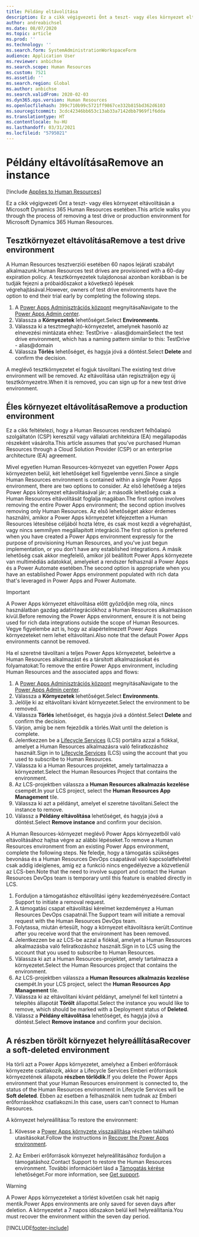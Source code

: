 ```yaml
---
title: Példány eltávolítása
description: Ez a cikk végigvezeti Önt a teszt- vagy éles környezet eltávolításán a Microsoft Dynamics 365 Human Resources esetében.
author: andreabichsel
ms.date: 08/07/2020
ms.topic: article
ms.prod: ''
ms.technology: ''
ms.search.form: SystemAdministrationWorkspaceForm
audience: Application User
ms.reviewer: anbichse
ms.search.scope: Human Resources
ms.custom: 7521
ms.assetid: ''
ms.search.region: Global
ms.author: anbichse
ms.search.validFrom: 2020-02-03
ms.dyn365.ops.version: Human Resources
ms.openlocfilehash: 399c710b99c5721ff9867ce332b815bd362d6103
ms.sourcegitcommit: 3cdc42346bb653c13ab33a7142dbb7969f1f6dda
ms.translationtype: HT
ms.contentlocale: hu-HU
ms.lasthandoff: 03/31/2021
ms.locfileid: "5795021"
---
```

# <a name="remove-an-instance"></a><span data-ttu-id="3db9a-103">Példány eltávolítása</span><span class="sxs-lookup"><span data-stu-id="3db9a-103">Remove an instance</span></span>

[!include [Applies to Human Resources](../includes/applies-to-hr.md)]

<span data-ttu-id="3db9a-104">Ez a cikk végigvezeti Önt a teszt- vagy éles környezet eltávolításán a Microsoft Dynamics 365 Human Resources esetében.</span><span class="sxs-lookup"><span data-stu-id="3db9a-104">This article walks you through the process of removing a test drive or production environment for Microsoft Dynamics 365 Human Resources.</span></span>

## <a name="remove-a-test-drive-environment"></a><span data-ttu-id="3db9a-105">Tesztkörnyezet eltávolítása</span><span class="sxs-lookup"><span data-stu-id="3db9a-105">Remove a test drive environment</span></span>

<span data-ttu-id="3db9a-106">A Human Resources tesztverziói esetében 60 napos lejárati szabályt alkalmazunk.</span><span class="sxs-lookup"><span data-stu-id="3db9a-106">Human Resources test drives are provisioned with a 60-day expiration policy.</span></span> <span data-ttu-id="3db9a-107">A tesztkörnyezetek tulajdonosai azonban korábban is be tudják fejezni a próbaidőszakot a következő lépések végrehajtásával.</span><span class="sxs-lookup"><span data-stu-id="3db9a-107">However, owners of test drive environments have the option to end their trial early by completing the following steps.</span></span> 

1. <span data-ttu-id="3db9a-108">A [Power Apps Adminisztrációs központ](https://admin.businessplatform.microsoft.com/) megnyitása</span><span class="sxs-lookup"><span data-stu-id="3db9a-108">Navigate to the [Power Apps Admin center](https://admin.businessplatform.microsoft.com/).</span></span>
2. <span data-ttu-id="3db9a-109">Válassza a **Környezetek** lehetőséget.</span><span class="sxs-lookup"><span data-stu-id="3db9a-109">Select **Environments**.</span></span>
3. <span data-ttu-id="3db9a-110">Válassza ki a tesztmeghajtó-környezetet, amelynek hasonló az elnevezési mintázata ehhez: TestDrive - alias@domain</span><span class="sxs-lookup"><span data-stu-id="3db9a-110">Select the test drive environment, which has a naming pattern similar to this: TestDrive - alias@domain</span></span>
4. <span data-ttu-id="3db9a-111">Válassza **Törlés** lehetőséget, és hagyja jóvá a döntést.</span><span class="sxs-lookup"><span data-stu-id="3db9a-111">Select **Delete** and confirm the decision.</span></span> 

<span data-ttu-id="3db9a-112">A meglévő tesztkörnyezetet el fogjuk távolítani.</span><span class="sxs-lookup"><span data-stu-id="3db9a-112">The existing test drive environment will be removed.</span></span> <span data-ttu-id="3db9a-113">Az eltávolítása után regisztráljon egy új tesztkörnyezetre.</span><span class="sxs-lookup"><span data-stu-id="3db9a-113">When it is removed, you can sign up for a new test drive environment.</span></span> 

## <a name="remove-a-production-environment"></a><span data-ttu-id="3db9a-114">Éles környezet eltávolítása</span><span class="sxs-lookup"><span data-stu-id="3db9a-114">Remove a production environment</span></span>

<span data-ttu-id="3db9a-115">Ez a cikk feltételezi, hogy a Human Resources rendszert felhőalapú szolgáltatón (CSP) keresztül vagy vállalati architektúra (EA) megállapodás részeként vásárolta.</span><span class="sxs-lookup"><span data-stu-id="3db9a-115">This article assumes that you've purchased Human Resources through a Cloud Solution Provider (CSP) or an enterprise architecture (EA) agreement.</span></span> 

<span data-ttu-id="3db9a-116">Mivel egyetlen Human Resources-környezet van egyetlen Power Apps környezeten belül, két lehetőséget kell figyelembe venni.</span><span class="sxs-lookup"><span data-stu-id="3db9a-116">Since a single Human Resources environment is contained within a single Power Apps environment, there are two options to consider.</span></span> <span data-ttu-id="3db9a-117">Az első lehetőség a teljes Power Apps környezet eltávolításával jár; a második lehetőség csak a Human Resources eltávolítását foglalja magában.</span><span class="sxs-lookup"><span data-stu-id="3db9a-117">The first option involves removing the entire Power Apps environment; the second option involves removing only Human Resources.</span></span> <span data-ttu-id="3db9a-118">Az első lehetőséget akkor érdemes használni, amikor a Power Apps környezetet kifejezetten a Human Resources létesítése céljából hozta létre, és csak most kezdi a végrehajtást, vagy nincs semmilyen megállapított integráció.</span><span class="sxs-lookup"><span data-stu-id="3db9a-118">The first option is preferred when you have created a Power Apps environment expressly for the purpose of provisioning Human Resources, and you've just begun implementation, or you don’t have any established integrations.</span></span> <span data-ttu-id="3db9a-119">A másik lehetőség csak akkor megfelelő, amikor jól beállított Power Apps környezete van multimédiás adatokkal, amelyeket a rendszer felhasznál a Power Apps és a Power Automate esetében.</span><span class="sxs-lookup"><span data-stu-id="3db9a-119">The second option is appropriate when you have an established Power Apps environment populated with rich data that's leveraged in Power Apps and Power Automate.</span></span>

> [!Important]
> <span data-ttu-id="3db9a-120">A Power Apps környezet eltávolítása előtt győződjön meg róla, nincs használatban gazdag adatintegrációkhoz a Human Resources alkalmazáson kívül.</span><span class="sxs-lookup"><span data-stu-id="3db9a-120">Before removing the Power Apps environment, ensure it is not being used for rich data integrations outside the scope of Human Resources.</span></span> <span data-ttu-id="3db9a-121">Vegye figyelembe azt is, hogy az alapértelmezett Power Apps környezeteket nem lehet eltávolítani.</span><span class="sxs-lookup"><span data-stu-id="3db9a-121">Also note that the default Power Apps environments cannot be removed.</span></span> 

<span data-ttu-id="3db9a-122">Ha el szeretné távolítani a teljes Power Apps környezetet, beleértve a Human Resources alkalmazást és a társított alkalmazásokat és folyamatokat:</span><span class="sxs-lookup"><span data-stu-id="3db9a-122">To remove the entire Power Apps environment, including Human Resources and the associated apps and flows:</span></span>

1. <span data-ttu-id="3db9a-123">A [Power Apps Adminisztrációs központ](https://admin.businessplatform.microsoft.com/) megnyitása</span><span class="sxs-lookup"><span data-stu-id="3db9a-123">Navigate to the [Power Apps Admin center](https://admin.businessplatform.microsoft.com/).</span></span>
2. <span data-ttu-id="3db9a-124">Válassza a **Környezetek** lehetőséget.</span><span class="sxs-lookup"><span data-stu-id="3db9a-124">Select **Environments**.</span></span>
3. <span data-ttu-id="3db9a-125">Jelölje ki az eltávolítani kívánt környezetet.</span><span class="sxs-lookup"><span data-stu-id="3db9a-125">Select the environment to be removed.</span></span>
4. <span data-ttu-id="3db9a-126">Válassza **Törlés** lehetőséget, és hagyja jóvá a döntést.</span><span class="sxs-lookup"><span data-stu-id="3db9a-126">Select **Delete** and confirm the decision.</span></span> 
5. <span data-ttu-id="3db9a-127">Várjon, amíg be nem fejeződik a törlés.</span><span class="sxs-lookup"><span data-stu-id="3db9a-127">Wait until the deletion is complete.</span></span>
6. <span data-ttu-id="3db9a-128">Jelentkezzen be a [Lifecycle Services](https://lcs.dynamics.com/Logon/Index) (LCS) portálra azzal a fiókkal, amelyet a Human Resources alkalmazásra való feliratkozáshoz használt.</span><span class="sxs-lookup"><span data-stu-id="3db9a-128">Sign in to [Lifecycle Services](https://lcs.dynamics.com/Logon/Index) (LCS) using the account that you used to subscribe to Human Resources.</span></span> 
7. <span data-ttu-id="3db9a-129">Válassza ki a Human Resources projektet, amely tartalmazza a környezetet.</span><span class="sxs-lookup"><span data-stu-id="3db9a-129">Select the Human Resources Project that contains the environment.</span></span> 
8. <span data-ttu-id="3db9a-130">Az LCS-projektben válassza a **Human Resources alkalmazás kezelése** csempét.</span><span class="sxs-lookup"><span data-stu-id="3db9a-130">In your LCS project, select the **Human Resources App Management** tile.</span></span> 
9. <span data-ttu-id="3db9a-131">Válassza ki azt a példányt, amelyet el szeretne távolítani.</span><span class="sxs-lookup"><span data-stu-id="3db9a-131">Select the instance to remove.</span></span> 
10. <span data-ttu-id="3db9a-132">Válassz a **Példány eltávolítása** lehetőséget, és hagyja jóvá a döntést.</span><span class="sxs-lookup"><span data-stu-id="3db9a-132">Select **Remove instance** and confirm your decision.</span></span>  

<span data-ttu-id="3db9a-133">A Human Resources-környezet meglévő Power Apps környezetből való eltávolításához hajtsa végre az alábbi lépéseket.</span><span class="sxs-lookup"><span data-stu-id="3db9a-133">To remove a Human Resources environment from an existing Power Apps environment, complete the following steps.</span></span> <span data-ttu-id="3db9a-134">Ne feledje, hogy a támogatás szükséges bevonása és a Human Resources DevOps csapatával való kapcsolatfelvétel csak addig ideiglenes, amíg ez a funkció nincs engedélyezve a közvetlenül az LCS-ben.</span><span class="sxs-lookup"><span data-stu-id="3db9a-134">Note that the need to involve support and contact the Human Resources DevOps team is temporary until this feature is enabled directly in LCS.</span></span>

1. <span data-ttu-id="3db9a-135">Forduljon a támogatáshoz eltávolítási igény kezdeményezésére.</span><span class="sxs-lookup"><span data-stu-id="3db9a-135">Contact Support to initiate a removal request.</span></span>
2. <span data-ttu-id="3db9a-136">A támogatási csapat eltávolítási kérelmet kezdeményez a Human Resources DevOps csapatnál.</span><span class="sxs-lookup"><span data-stu-id="3db9a-136">The Support team will initiate a removal request with the Human Resources DevOps team.</span></span> 
3. <span data-ttu-id="3db9a-137">Folytassa, miután értesült, hogy a környezet eltávolításra került.</span><span class="sxs-lookup"><span data-stu-id="3db9a-137">Continue after you receive word that the environment has been removed.</span></span>
4. <span data-ttu-id="3db9a-138">Jelentkezzen be az LCS-be azzal a fiókkal, amelyet a Human Resources alkalmazásba való feliratkozáshoz használt.</span><span class="sxs-lookup"><span data-stu-id="3db9a-138">Sign in to LCS using the account that you used to subscribe to Human Resources.</span></span> 
5. <span data-ttu-id="3db9a-139">Válassza ki azt a Human Resources-projektet, amely tartalmazza a környezetet.</span><span class="sxs-lookup"><span data-stu-id="3db9a-139">Select the Human Resources project that contains the environment.</span></span> 
6. <span data-ttu-id="3db9a-140">Az LCS-projektben válassza a **Human Resources alkalmazás kezelése** csempét.</span><span class="sxs-lookup"><span data-stu-id="3db9a-140">In your LCS project, select the **Human Resources App Management** tile.</span></span> 
7. <span data-ttu-id="3db9a-141">Válassza ki az eltávolítani kívánt példányt, amelynél fel kell tüntetni a telepítés állapotát **Törölt** állapottal.</span><span class="sxs-lookup"><span data-stu-id="3db9a-141">Select the instance you would like to remove, which should be marked with a Deployment status of **Deleted**.</span></span>
8. <span data-ttu-id="3db9a-142">Válassz a **Példány eltávolítása** lehetőséget, és hagyja jóvá a döntést.</span><span class="sxs-lookup"><span data-stu-id="3db9a-142">Select **Remove instance** and confirm your decision.</span></span> 

## <a name="recover-a-soft-deleted-environment"></a><span data-ttu-id="3db9a-143">A részben törölt környezet helyreállítása</span><span class="sxs-lookup"><span data-stu-id="3db9a-143">Recover a soft-deleted environment</span></span>

<span data-ttu-id="3db9a-144">Ha törli azt a Power Apps környezetet, amelyhez a Emberi erőforrások környezete csatlakozik, akkor a Lifecycle Services Emberi erőforrások környezetének állapota **részben törlődik**.</span><span class="sxs-lookup"><span data-stu-id="3db9a-144">If you delete the Power Apps environment that your Human Resources environment is connected to, the status of the Human Resources environment in Lifecycle Services will be **Soft deleted**.</span></span> <span data-ttu-id="3db9a-145">Ebben az esetben a felhasználók nem tudnak az Emberi erőforrásokhoz csatlakozni.</span><span class="sxs-lookup"><span data-stu-id="3db9a-145">In this case, users can't connect to Human Resources.</span></span>

<span data-ttu-id="3db9a-146">A környezet helyreállítása:</span><span class="sxs-lookup"><span data-stu-id="3db9a-146">To restore the environment:</span></span>

1. <span data-ttu-id="3db9a-147">Kövesse a [Power Apps környzete visszaállítása](/power-platform/admin/recover-environment.md) részben található utasításokat.</span><span class="sxs-lookup"><span data-stu-id="3db9a-147">Follow the instructions in [Recover the Power Apps environment](/power-platform/admin/recover-environment.md).</span></span>

2. <span data-ttu-id="3db9a-148">Az Emberi erőforrások környezet helyreállításához forduljon a támogatáshoz.</span><span class="sxs-lookup"><span data-stu-id="3db9a-148">Contact Support to restore the Human Resources environment.</span></span> <span data-ttu-id="3db9a-149">További információért lásd a [Támogatás kérése](hr-admin-troubleshooting-support.md) lehetőséget.</span><span class="sxs-lookup"><span data-stu-id="3db9a-149">For more information, see [Get support](hr-admin-troubleshooting-support.md).</span></span>

> [!Warning]
> <span data-ttu-id="3db9a-150">A Power Apps környezeteket a törlést követően csak hét napig mentik.</span><span class="sxs-lookup"><span data-stu-id="3db9a-150">Power Apps environments are only saved for seven days after deletion.</span></span> <span data-ttu-id="3db9a-151">A környezetet a 7 napos időszakon belül kell helyreállítania.</span><span class="sxs-lookup"><span data-stu-id="3db9a-151">You must recover the environment within the seven day period.</span></span>


[!INCLUDE[footer-include](../includes/footer-banner.md)]